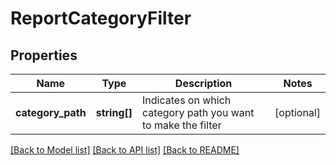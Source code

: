 # ReportCategoryFilter

## Properties
Name | Type | Description | Notes
------------ | ------------- | ------------- | -------------
**category_path** | **string[]** | Indicates on which category path you want to make the filter | [optional] 

[[Back to Model list]](../README.md#documentation-for-models) [[Back to API list]](../README.md#documentation-for-api-endpoints) [[Back to README]](../README.md)


